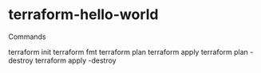 # terraform-hello-world
Commands

terraform init
terraform fmt
terraform plan
terraform apply
terraform plan -destroy
terraform apply -destroy
